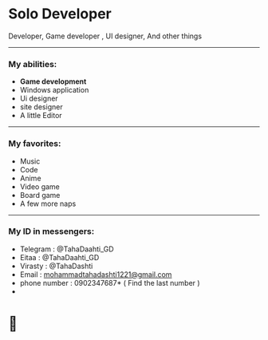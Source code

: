 Solo Developer
===
Developer, Game developer , UI designer, And other things

---
### My abilities: 

- **Game development** 
- Windows application
- Ui designer
- site designer
- A little Editor

---

### My favorites:

- Music
- Code 
- Anime
- Video game
- Board game 
- A few more naps

---

### My ID in messengers:

- Telegram : @TahaDaahti_GD
- Eitaa : @TahaDaahti_GD
- Virasty : @TahaDashti
- Email : mohammadtahadashti1221@gmail.com
- phone number : 0902347687* ( Find the last number )
- 


# 💠
